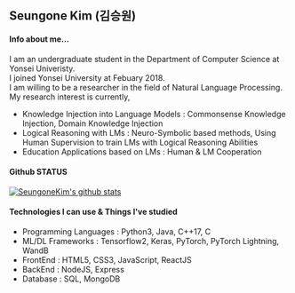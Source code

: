 ## Seungone Kim (김승원)

#### Info about me...
I am an undergraduate student in the Department of Computer Science at Yonsei Univeristy. <br>
I joined Yonsei University at Febuary 2018. <br>
I am willing to be a researcher in the field of Natural Language Processing. <br>
My research interest is currently, <br>
- Knowledge Injection into Language Models : Commonsense Knowledge Injection, Domain Knowledge Injection
- Logical Reasoning with LMs : Neuro-Symbolic based methods, Using Human Supervision to train LMs with Logical Reasoning Abilities
- Education Applications based on LMs : Human & LM Cooperation

#### Github STATUS
[![SeungoneKim's github stats](https://github-readme-stats.vercel.app/api?username=SeungoneKim&show_icons=true&hide_border=true)](https://github.com/SeungoneKim)

#### Technologies I can use & Things I've studied
- Programming Languages : Python3, Java, C++17, C
- ML/DL Frameworks : Tensorflow2, Keras, PyTorch, PyTorch Lightning, WandB
- FrontEnd : HTML5, CSS3, JavaScript, ReactJS
- BackEnd : NodeJS, Express
- Database : SQL, MongoDB
